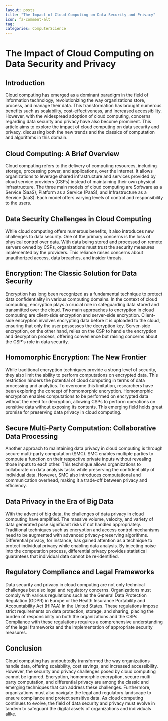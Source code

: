 ```yaml
---
layout: posts
title: "The Impact of Cloud Computing on Data Security and Privacy"
icon: fa-comment-alt
tag:      
categories: ComputerScience
---
```



# The Impact of Cloud Computing on Data Security and Privacy

## Introduction
Cloud computing has emerged as a dominant paradigm in the field of information technology, revolutionizing the way organizations store, process, and manage their data. This transformation has brought numerous benefits such as scalability, cost-effectiveness, and increased accessibility. However, with the widespread adoption of cloud computing, concerns regarding data security and privacy have also become prominent. This article aims to explore the impact of cloud computing on data security and privacy, discussing both the new trends and the classics of computation and algorithms in this domain.

## Cloud Computing: A Brief Overview
Cloud computing refers to the delivery of computing resources, including storage, processing power, and applications, over the internet. It allows organizations to leverage shared infrastructure and services provided by cloud service providers (CSPs) instead of maintaining their own physical infrastructure. The three main models of cloud computing are Software as a Service (SaaS), Platform as a Service (PaaS), and Infrastructure as a Service (IaaS). Each model offers varying levels of control and responsibility to the users.

## Data Security Challenges in Cloud Computing
While cloud computing offers numerous benefits, it also introduces new challenges to data security. One of the primary concerns is the loss of physical control over data. With data being stored and processed on remote servers owned by CSPs, organizations must trust the security measures implemented by the providers. This reliance raises concerns about unauthorized access, data breaches, and insider threats.

## Encryption: The Classic Solution for Data Security
Encryption has long been recognized as a fundamental technique to protect data confidentiality in various computing domains. In the context of cloud computing, encryption plays a crucial role in safeguarding data stored and transmitted over the cloud. Two main approaches to encryption in cloud computing are client-side encryption and server-side encryption. Client-side encryption involves encrypting data before it is uploaded to the cloud, ensuring that only the user possesses the decryption key. Server-side encryption, on the other hand, relies on the CSP to handle the encryption and decryption process, offering convenience but raising concerns about the CSP's role in data security.

## Homomorphic Encryption: The New Frontier
While traditional encryption techniques provide a strong level of security, they also limit the ability to perform computations on encrypted data. This restriction hinders the potential of cloud computing in terms of data processing and analytics. To overcome this limitation, researchers have been exploring the concept of homomorphic encryption. Homomorphic encryption enables computations to be performed on encrypted data without the need for decryption, allowing CSPs to perform operations on sensitive data without exposing its contents. This emerging field holds great promise for preserving data privacy in cloud computing.

## Secure Multi-Party Computation: Collaborative Data Processing
Another approach to maintaining data privacy in cloud computing is through secure multi-party computation (SMC). SMC enables multiple parties to compute a function on their respective private inputs without revealing those inputs to each other. This technique allows organizations to collaborate on data analysis tasks while preserving the confidentiality of individual data. However, SMC also introduces computational and communication overhead, making it a trade-off between privacy and efficiency.

## Data Privacy in the Era of Big Data
With the advent of big data, the challenges of data privacy in cloud computing have amplified. The massive volume, velocity, and variety of data generated pose significant risks if not handled appropriately. Traditional techniques such as encryption and access control mechanisms need to be augmented with advanced privacy-preserving algorithms. Differential privacy, for instance, has gained attention as a technique to protect individual privacy while enabling data analysis. By injecting noise into the computation process, differential privacy provides statistical guarantees that individual data cannot be re-identified.

## Regulatory Compliance and Legal Frameworks
Data security and privacy in cloud computing are not only technical challenges but also legal and regulatory concerns. Organizations must comply with various regulations such as the General Data Protection Regulation (GDPR) in Europe or the Health Insurance Portability and Accountability Act (HIPAA) in the United States. These regulations impose strict requirements on data protection, storage, and sharing, placing the burden of responsibility on both the organizations and the CSPs. Compliance with these regulations requires a comprehensive understanding of the legal frameworks and the implementation of appropriate security measures.

## Conclusion
Cloud computing has undoubtedly transformed the way organizations handle data, offering scalability, cost savings, and increased accessibility. However, the security and privacy challenges posed by cloud computing cannot be ignored. Encryption, homomorphic encryption, secure multi-party computation, and differential privacy are among the classic and emerging techniques that can address these challenges. Furthermore, organizations must also navigate the legal and regulatory landscape to ensure compliance and protect sensitive data. As cloud computing continues to evolve, the field of data security and privacy must evolve in tandem to safeguard the digital assets of organizations and individuals alike.